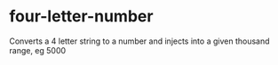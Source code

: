# four-letter-number
Converts a 4 letter string to a number and injects into a given thousand range, eg 5000
